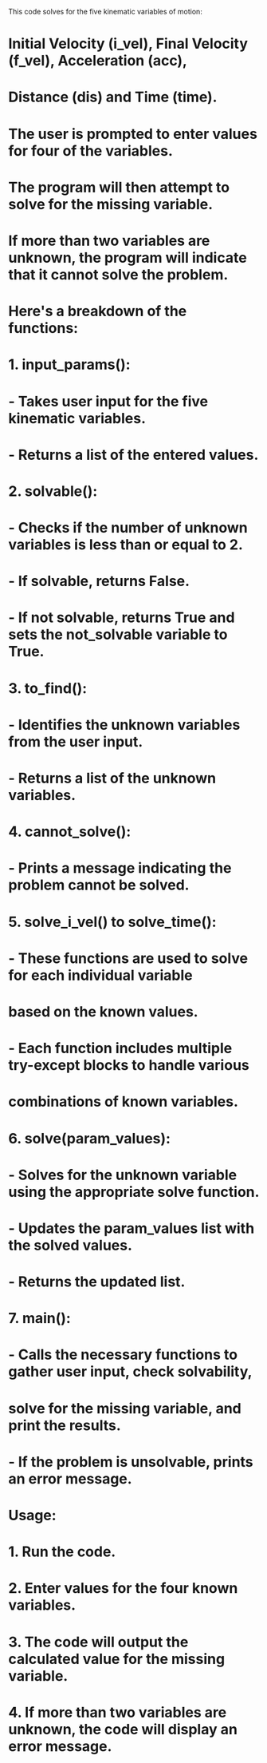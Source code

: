  This code solves for the five kinematic variables of motion: 
# Initial Velocity (i_vel), Final Velocity (f_vel), Acceleration (acc), 
# Distance (dis) and Time (time). 

# The user is prompted to enter values for four of the variables.
# The program will then attempt to solve for the missing variable.
# If more than two variables are unknown, the program will indicate that it cannot solve the problem.
#
# Here's a breakdown of the functions:
#
# 1. input_params():
#    - Takes user input for the five kinematic variables.
#    - Returns a list of the entered values.
#
# 2. solvable():
#    - Checks if the number of unknown variables is less than or equal to 2.
#    - If solvable, returns False.
#    - If not solvable, returns True and sets the not_solvable variable to True. 
#
# 3. to_find():
#    - Identifies the unknown variables from the user input.
#    - Returns a list of the unknown variables.
#
# 4. cannot_solve():
#    - Prints a message indicating the problem cannot be solved.
#
# 5. solve_i_vel() to solve_time():
#    - These functions are used to solve for each individual variable 
#      based on the known values.
#    - Each function includes multiple try-except blocks to handle various 
#      combinations of known variables.
#
# 6. solve(param_values):
#    - Solves for the unknown variable using the appropriate solve function.
#    - Updates the param_values list with the solved values.
#    - Returns the updated list.
#
# 7. main():
#    - Calls the necessary functions to gather user input, check solvability, 
#      solve for the missing variable, and print the results.
#    - If the problem is unsolvable, prints an error message. 
#
# Usage:
# 1. Run the code.
# 2. Enter values for the four known variables.
# 3. The code will output the calculated value for the missing variable.
# 4. If more than two variables are unknown, the code will display an error message.
